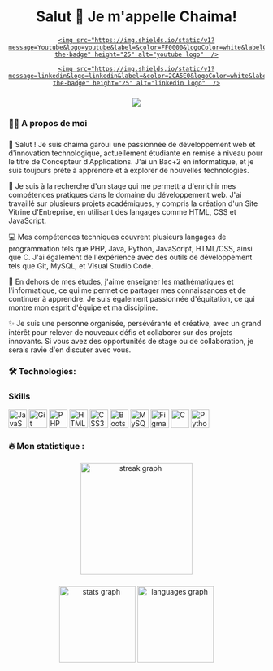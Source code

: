 
 
###
 
<h1 align="center">Salut 👋 Je m'appelle Chaima!</h1>
 
###
 
<div align="center">

  <a href="https://www.youtube.com/@grafikart" target="_blank">

    <img src="https://img.shields.io/static/v1?message=Youtube&logo=youtube&label=&color=FF0000&logoColor=white&labelColor=&style=for-the-badge" height="25" alt="youtube logo"  />

  </a>

  <a href="https://www.linkedin.com/in/magomed-sataev-3085a7211/" target="_blank">

    <img src="https://img.shields.io/static/v1?message=linkedin&logo=linkedin&label=&color=2CA5E0&logoColor=white&labelColor=&style=for-the-badge" height="25" alt="linkedin logo"  />

  </a>

</div>
 
###
 
<div align="center">

  <img src="https://visitor-badge.laobi.icu/badge?page_id=cgaroui.cgaroui&"  />

</div>
 
###
 
<h3 align="left">👩‍💻  A propos de moi</h3>
 
###
 
<p align="left">👋 Salut ! Je suis chaima garoui une passionnée de développement web et d'innovation technologique, actuellement étudiante en remise à niveau pour le titre de Concepteur d'Applications. J'ai un Bac+2 en informatique, et je suis toujours prête à apprendre et à explorer de nouvelles technologies.

🚀 Je suis à la recherche d'un stage qui me permettra d'enrichir mes compétences pratiques dans le domaine du développement web. J'ai travaillé sur plusieurs projets académiques, y compris la création d'un Site Vitrine d'Entreprise, en utilisant des langages comme HTML, CSS et JavaScript.

💻 Mes compétences techniques couvrent plusieurs langages de programmation tels que PHP, Java, Python, JavaScript, HTML/CSS, ainsi que C. J'ai également de l'expérience avec des outils de développement tels que Git, MySQL, et Visual Studio Code.

🌟 En dehors de mes études, j'aime enseigner les mathématiques et l'informatique, ce qui me permet de partager mes connaissances et de continuer à apprendre. Je suis également passionnée d'équitation, ce qui montre mon esprit d'équipe et ma discipline.

✨ Je suis une personne organisée, persévérante et créative, avec un grand intérêt pour relever de nouveaux défis et collaborer sur des projets innovants. Si vous avez des opportunités de stage ou de collaboration, je serais ravie d'en discuter avec vous.</p>
 
###
 
 
###
 
<h3 align="left">🛠 Technologies:</h3>
 
###
 
### Skills
 
<p align="left">

<a href="https://developer.mozilla.org/en-US/docs/Web/JavaScript" target="_blank" rel="noreferrer"><img src="https://raw.githubusercontent.com/danielcranney/readme-generator/main/public/icons/skills/javascript-colored.svg" width="36" height="36" alt="JavaScript" /></a>
<a href="https://git-scm.com/" target="_blank" rel="noreferrer"><img src="https://raw.githubusercontent.com/danielcranney/readme-generator/main/public/icons/skills/git-colored.svg" width="36" height="36" alt="Git" /></a>
<a href="https://www.php.net/" target="_blank" rel="noreferrer"><img src="https://raw.githubusercontent.com/danielcranney/readme-generator/main/public/icons/skills/php-colored.svg" width="36" height="36" alt="PHP" /></a>
<a href="https://developer.mozilla.org/en-US/docs/Glossary/HTML5" target="_blank" rel="noreferrer"><img src="https://raw.githubusercontent.com/danielcranney/readme-generator/main/public/icons/skills/html5-colored.svg" width="36" height="36" alt="HTML5" /></a>
<a href="https://www.w3.org/TR/CSS/#css" target="_blank" rel="noreferrer"><img src="https://raw.githubusercontent.com/danielcranney/readme-generator/main/public/icons/skills/css3-colored.svg" width="36" height="36" alt="CSS3" /></a>
<a href="https://getbootstrap.com/" target="_blank" rel="noreferrer"><img src="https://raw.githubusercontent.com/danielcranney/readme-generator/main/public/icons/skills/bootstrap-colored.svg" width="36" height="36" alt="Bootstrap" /></a>
<a href="https://www.mysql.com/" target="_blank" rel="noreferrer"><img src="https://raw.githubusercontent.com/danielcranney/readme-generator/main/public/icons/skills/mysql-colored.svg" width="36" height="36" alt="MySQL" /></a>
<a href="https://www.figma.com/" target="_blank" rel="noreferrer"><img src="https://raw.githubusercontent.com/danielcranney/readme-generator/main/public/icons/skills/figma-colored.svg" width="36" height="36" alt="Figma" /></a>
<a href="https://en.wikipedia.org/wiki/C_(programming_language)" target="_blank" rel="noreferrer"><img src="https://raw.githubusercontent.com/danielcranney/readme-generator/main/public/icons/skills/c-colored.svg" width="36" height="36" alt="C" /></a>
<a href="https://www.python.org/" target="_blank" rel="noreferrer">
  <img src="https://raw.githubusercontent.com/danielcranney/readme-generator/main/public/icons/skills/python-colored.svg" width="36" height="36" alt="Python" />
</a>





</p>
 
###
 
<h3 align="left">🔥   Mon statistique :</h3>
 
###
 
<div align="center">

  <img src="https://streak-stats.demolab.com?user=cgaroui&locale=en&mode=daily&theme=dark&hide_border=false&border_radius=5&order=3" height="220" alt="streak graph"  />

</div>
 
###
 
<div align="center">

  <img src="https://github-readme-stats.vercel.app/api?username=cgaroui&hide_title=false&hide_rank=false&show_icons=true&include_all_commits=true&count_private=true&disable_animations=false&theme=dracula&locale=en&hide_border=false&order=1" height="150" alt="stats graph"  />

  <img src="https://github-readme-stats.vercel.app/api/top-langs?username=cgaroui&locale=en&hide_title=false&layout=compact&card_width=320&langs_count=5&theme=dracula&hide_border=false&order=2" height="150" alt="languages graph"  />

</div>
 
###

